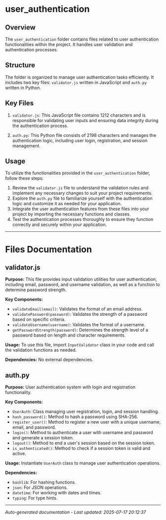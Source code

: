 # user_authentication

## Overview
The `user_authentication` folder contains files related to user authentication functionalities within the project. It handles user validation and authentication processes.

## Structure
The folder is organized to manage user authentication tasks efficiently. It includes two key files: `validator.js` written in JavaScript and `auth.py` written in Python.

## Key Files
1. `validator.js`: This JavaScript file contains 1212 characters and is responsible for validating user inputs and ensuring data integrity during the authentication process.
   
2. `auth.py`: This Python file consists of 2198 characters and manages the authentication logic, including user login, registration, and session management.

## Usage
To utilize the functionalities provided in the `user_authentication` folder, follow these steps:
1. Review the `validator.js` file to understand the validation rules and implement any necessary changes to suit your project requirements.
2. Explore the `auth.py` file to familiarize yourself with the authentication logic and customize it as needed for your application.
3. Integrate the user authentication features from these files into your project by importing the necessary functions and classes.
4. Test the authentication processes thoroughly to ensure they function correctly and securely within your application.

---

# Files Documentation

## validator.js

**Purpose:** This file provides input validation utilities for user authentication, including email, password, and username validation, as well as a function to determine password strength.

**Key Components:**
- `validateEmail(email)`: Validates the format of an email address.
- `validatePassword(password)`: Validates the strength of a password based on specific criteria.
- `validateUsername(username)`: Validates the format of a username.
- `getPasswordStrength(password)`: Determines the strength level of a password based on length and character requirements.

**Usage:** To use this file, import `InputValidator` class in your code and call the validation functions as needed.

**Dependencies:** No external dependencies.

## auth.py

**Purpose:** User authentication system with login and registration functionality.

**Key Components:**
- `UserAuth`: Class managing user registration, login, and session handling.
- `hash_password()`: Method to hash a password using SHA-256.
- `register_user()`: Method to register a new user with a unique username, email, and password.
- `login()`: Method to authenticate a user with username and password and generate a session token.
- `logout()`: Method to end a user's session based on the session token.
- `is_authenticated()`: Method to check if a session token is valid and active.

**Usage:** Instantiate `UserAuth` class to manage user authentication operations.

**Dependencies:**
- `hashlib`: For hashing functions.
- `json`: For JSON operations.
- `datetime`: For working with dates and times.
- `typing`: For type hints.

---
*Auto-generated documentation - Last updated: 2025-07-17 20:12:37*
